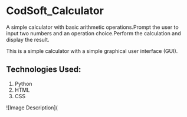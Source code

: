 # CodSoft_Calculator
A simple calculator with basic arithmetic operations.Prompt the user to input two numbers and an operation choice.Perform the calculation and display the result.

This is a simple calculator with a simple graphical user interface (GUI).

## Technologies Used:
1) Python
2) HTML
3) CSS

![Image Description](
